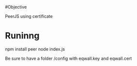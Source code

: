 #Objective

PeerJS using certificate

# Runinng 
npm install peer
node index.js

Be sure to have a folder /config with eqwall.key and eqwall.cert

